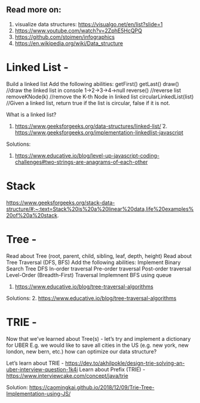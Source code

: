 ## Read more on:

1. visualize data structures:
   https://visualgo.net/en/list?slide=1
2. https://www.youtube.com/watch?v=2ZphE5HcQPQ
3. https://github.com/stoimen/infographics
4. https://en.wikipedia.org/wiki/Data_structure

# Linked List -

Build a linked list
Add the following abilities:
getFirst()
getLast()
draw() //draw the linked list in console 1->2->3->4->null
reverse() //reverse list
removeKNode(k) //remove the K-th Node in linked list
circularLinkedList(list) //Given a linked list, return true if the list is circular, false if it is not.

What is a linked list?

1. https://www.geeksforgeeks.org/data-structures/linked-list/
   ֿ2. https://www.geeksforgeeks.org/implementation-linkedlist-javascript

Solutions:

1. https://www.educative.io/blog/level-up-javascript-coding-challenges#two-strings-are-anagrams-of-each-other

# Stack

https://www.geeksforgeeks.org/stack-data-structure/#:~:text=Stack%20is%20a%20linear%20data,life%20examples%20of%20a%20stack.

# Tree -

Read about Tree (root, parent, child, sibling, leaf, depth, height)
Read about Tree Traversal (DFS, BFS)
Add the following abilities:
Implement Binary Search Tree
DFS
In-order traversal
Pre-order traversal
Post-order traversal
Level-Order (Breadth-First) Traversal
Implemnent BFS using queue

1. https://www.educative.io/blog/tree-traversal-algorithms

Solutions: 2. https://www.educative.io/blog/tree-traversal-algorithms

# TRIE -

Now that we’ve learned about Tree(s) - let’s try and implement a dictionary for UBER
E.g. we would like to save all cities in the US (e.g. new york, new london, new bern, etc.) how can optimize our data structure?

Let’s learn about TRIE - https://dev.to/akhilpokle/design-trie-solving-an-uber-interview-question-1k4i
Learn about Prefix (TRIE) - https://www.interviewcake.com/concept/java/trie

Solution:
https://caomingkai.github.io/2018/12/09/Trie-Tree-Implementation-using-JS/
